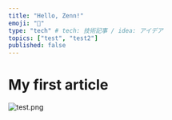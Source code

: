```yaml
---
title: "Hello, Zenn!"
emoji: "👏"
type: "tech" # tech: 技術記事 / idea: アイデア
topics: ["test", "test2"]
published: false
---
```


# My first article

![test.png](images/test.png)

